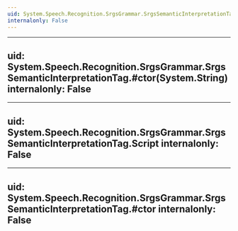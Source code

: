 ```yaml
---
uid: System.Speech.Recognition.SrgsGrammar.SrgsSemanticInterpretationTag
internalonly: False
---
```


---
uid: System.Speech.Recognition.SrgsGrammar.SrgsSemanticInterpretationTag.#ctor(System.String)
internalonly: False
---

---
uid: System.Speech.Recognition.SrgsGrammar.SrgsSemanticInterpretationTag.Script
internalonly: False
---

---
uid: System.Speech.Recognition.SrgsGrammar.SrgsSemanticInterpretationTag.#ctor
internalonly: False
---
